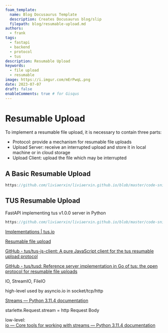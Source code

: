 ```yaml
---
foam_template:
  name: Blog Docusaurus Template
  description: Creates Docusaurus blog/slip
  filepath: blog/resumable-upload.md
authors:
  - frank
tags:
  - fastapi
  - backend
  - protocol
  - tus
description: Resumable Upload
keywords:
  - file upload
  - resumable
image: https://i.imgur.com/mErPwqL.png
date: 2023-07-07
draft: false
enableComments: true # for Gisqus
---
```


# Resumable Upload

To implement a resumable file upload, it is necessary to contain three parts:

- Protocol: provide a mechanism for resumable file uploads
- Upload Server: receive an interrupted upload and store it in local machine or in cloud storage
- Upload Client: upload the file which may be interrupted

<!--truncate-->

## A Basic Resumable Upload

```js reference
https://github.com/liviaerxin/liviaerxin.github.io/blob/master/code-snippets/app_resumable_upload.py
```

## TUS Resumable Upload

FastAPI implementing tus v1.0.0 server in Python

```js reference
https://github.com/liviaerxin/liviaerxin.github.io/blob/master/code-snippets/app_tusd.py
```


[Implementations | tus.io](https://tus.io/implementations)

[Resumable file upload](https://javascript.info/resume-upload)

[GitHub - tus/tus-js-client: A pure JavaScript client for the tus resumable upload protocol](https://github.com/tus/tus-js-client)

[GitHub - tus/tusd: Reference server implementation in Go of tus: the open protocol for resumable file uploads](https://github.com/tus/tusd)

IO, StreamIO, FileIO

high-level used by asyncio.io in socket/tcp/http

[Streams — Python 3.11.4 documentation](https://docs.python.org/3/library/asyncio-stream.html#streamreader)

starlette.Request.stream = http Request Body

low-level:  
[io — Core tools for working with streams — Python 3.11.4 documentation](https://docs.python.org/3/library/io.html#io.RawIOBase)